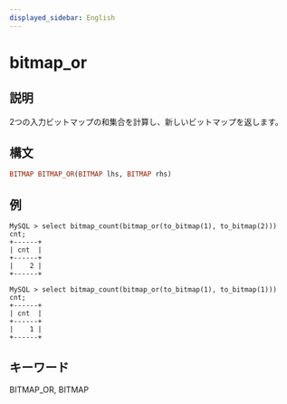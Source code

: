 ```yaml
---
displayed_sidebar: English
---
```


# bitmap_or

## 説明

2つの入力ビットマップの和集合を計算し、新しいビットマップを返します。

## 構文

```Haskell
BITMAP BITMAP_OR(BITMAP lhs, BITMAP rhs)
```

## 例

```Plain Text
MySQL > select bitmap_count(bitmap_or(to_bitmap(1), to_bitmap(2))) cnt;
+------+
| cnt  |
+------+
|    2 |
+------+

MySQL > select bitmap_count(bitmap_or(to_bitmap(1), to_bitmap(1))) cnt;
+------+
| cnt  |
+------+
|    1 |
+------+
```

## キーワード

BITMAP_OR, BITMAP
